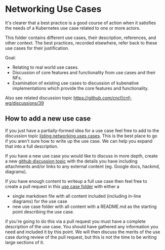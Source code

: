 # Networking Use Cases

It's clearer that a best practice is a good course of action when it satisfies the needs of a Kubernetes use case related to one or more actors.

This folder contains different use cases, their description, references, and other context.  The best practices, recorded elsewhere, refer back to these use cases for their justification.

Goal:

- Relating to real world use cases.
- Discussion of core features and functionality from use cases and their NFs.
- Examination of existing use cases to discussion of kubenative implementations which provide the core features and functionality.

Also see related discussion topic <https://github.com/cncf/cnf-wg/discussions/39>

## How to add a new use case

If you just have a partially-formed idea for a use case feel free to add to the discussion topic [listing networking uses cases](https://github.com/cncf/cnf-wg/discussions/39).  This is the best place to go if you aren't sure how to write up the use case.  We can help you expand that into a full description.

If you have a new use case you would like to discuss in more depth, create a new [github discussion topic](https://github.com/cncf/cnf-wg/discussions) with the details you have including attachments and/or links to any external content (eg. Google docs, hackmd, diagrams).

If you have enough content to writeup a full use case then feel free to create a pull request in this [use case folder](./) with either a

- single markdown file with all content included (including in-line diagrams) for the use case
- new use case folder with all content with a README.md as the starting point describing the use case.

if you're going to do this via a pull request you must have a complete description of the use case.   You should have gathered any information you need and included it by this point.  We will then discuss the merits of the use case during review of the pull request, but this is not the time to be writing large sections of it.
